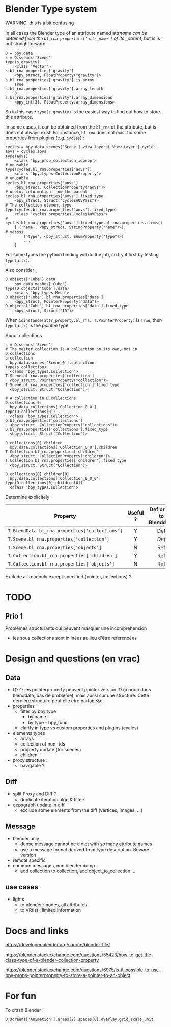 # Blender Type system

WARNING, this is a bit confusing

In all cases the Blender type of an attribute named attr*name can be obtained from
the `bl_rna.properties['attr_name']` of its \_parent*, but is is not straightforward.

    D = bpy.data
    s = D.scenes['Scene']
    type(s.gravity)
        <class 'Vector'>
    s.bl_rna_properties['gravity']
        <bpy_struct, FloatProperty("gravity")>
    s.bl_rna.properties['gravity'].is_array
        True
    s.bl_rna.properties['gravity'].array_length
        3
    s.bl_rna.properties['gravity'].array_dimensions
        <bpy_int[3], FloatProperty.array_dimensions>

So in this case `type(s.gravity)` is the easiest way to find out how to store this attribute.

In some cases, it can be obtained from the `bl_rna` of the attribute, but is does not always exist.
For instance, `bl_rna` does not exist for some properties
from plugins (e.g. `cycles`) :

    cycles = bpy.data.scenes['Scene'].view_layers['View Layer'].cycles
    aovs = cycles.aovs
    type(aovs)
        <class 'bpy_prop_collection_idprop'>                                # unusable
    type(cycles.bl_rna.properties['aovs'])
        <class 'bpy.types.CollectionProperty'>                              # unusable
    cycles.bl_rna.properties['aovs']
        <bpy_struct, CollectionProperty("aovs")>                            # useful information from the parent
    cycles.bl_rna.properties['aovs'].fixed_type
        <bpy_struct, Struct("CyclesAOVPass")>                               # The collection element type
    type(cycles.bl_rna.properties['aovs'].fixed_type)
        <class 'cycles.properties.CyclesAOVPass'>                           #
    cycles.bl_rna.properties['aovs'].fixed_type.bl_rna.properties.items()
        [ ('name', <bpy_struct, StringProperty("name")>),                   # yessss
            ('type', <bpy_struct, EnumProperty("type")>)
            ...
        ]

For some types the python binding will do the job, so try it first by testing `type(attr)`.

Also consider :

    D.objects['Cube'].data
        bpy.data.meshes['Cube']
    type(D.objects['Cube'].data)
        <class 'bpy_types.Mesh'>
    D.objects['Cube'].bl_rna.properties['data']
        <bpy_struct, PointerProperty("data")>
    D.objects['Cube'].bl_rna.properties['data'].fixed_type
        <bpy_struct, Struct("ID")>

When `isinstance(attr_property.bl_rna, T.PointerProperty)` is `True`, then `type(attr)` is the _pointee_ type

About collections

    s = D.scenes['Scene']
    # The master collection is a collection on its own, not in D.collections
    s.collection
      bpy.data.scenes['Scene_0'].collection
    type(s.collection)
      <class 'bpy_types.Collection'>
    T.Scene.bl_rna.properties['collection']
      <bpy_struct, PointerProperty("collection")>
    T.Scene.bl_rna.properties['collection'].fixed_type
      <bpy_struct, Struct("Collection")>

    # A collection in D.collections
    D.collections[0]
      bpy.data.collections['Collection_0_0']
    type(D.collections[0])
      <class 'bpy_types.Collection'>
    D.bl_rna.properties['collections']
      <bpy_struct, CollectionProperty("collections")>
    D.bl_rna.properties['collections'].fixed_type
      <bpy_struct, Struct("Collection")>

    D.collections[0].children
      bpy.data.collections['Collection_0_0'].children
    T.Collection.bl_rna.properties['children']
      <bpy_struct, CollectionProperty("children")>
    T.Collection.bl_rna.properties['children'].fixed_type
      <bpy_struct, Struct("Collection")>

    D.collections[0].children[0]
      bpy.data.collections['Collection_0_0_0']
    type(D.collections[0].children[0])
      <class 'bpy_types.Collection'>

Determine explicitely

| Property                                       | Useful ? | Def or ref to Blenddata |
| ---------------------------------------------- | :------: | :---------------------: |
| `T.BlendData.bl_rna.properties['collections']` |    Y     |           Def           |
| `T.Scene.bl_rna.properties['collection']`      |    Y     |          _Def_          |
| `T.Scene.bl_rna.properties['objects']`         |    N     |           Ref           |
| `T.Collection.bl_rna.properties['children']`   |    Y     |           Ref           |
| `T.Collection.bl_rna.properties['objects']`    |    N     |           Ref           |

Exclude all readonly except specified (pointer, collections) ?

# TODO

## Prio 1

Problèmes structurants qui peuvent masquer une incompréhension

- les sous collections sont inlinées au lieu d'être référencées

# Design and questions (en vrac)

## Data

- Q?? : les pointerproperty peuvent pointer vers un ID (a priori dans blenddata, pas de problème), mais aussi
  sur une structure. Cette dernière structure peut elle etre partagé&e
- properties
  - filter by bpy.type
    - by name
    - by type - bpy_func
  - clarify in type vs custom properties and plugins (cycles)
- elements types
  - arrays
  - collection of non -ids
  - property update (for scenes)
  - children
- proxy structure :
  - navigable ?

## Diff

- split Proxy and Diff ?
  - duplicate iteration algo & filters
- depsgraph update in diff
  - exclude some elements from the diff (vertices, images, ...)

## Message

- blender only
  - dense message cannot be a dict with so many attribute names
  - use a message format derived from type description. Beware version
- remote specific
- common messages, non blender dump
  - add collection to collection, add object_to_collection ...

## use cases

- lights
  - to blender : nodes, all attributes
  - to VRtist : limited information

# Docs and links

https://developer.blender.org/source/blender-file/

https://blender.stackexchange.com/questions/55423/how-to-get-the-class-type-of-a-blender-collection-property

https://blender.stackexchange.com/questions/6975/is-it-possible-to-use-bpy-props-pointerproperty-to-store-a-pointer-to-an-object

# For fun

To crash Blender :

    D.screens['Animation'].areas[2].spaces[0].overlay.grid_scale_unit
